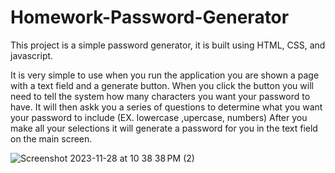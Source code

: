 # Homework-Password-Generator

This project is a simple password generator, it is built using HTML, CSS, and javascript.

It is very simple to use when you run the application you are shown a page with a text field and a generate button.
When you click the button you will need to tell the system  how many characters you want your password to have.
It will then askk you a series of questions to determine what you want your password to include (EX. lowercase ,upercase, numbers)
After you make all your selections it will generate a password for you in the text field on the main screen.



![Screenshot 2023-11-28 at 10 38 38 PM (2)](https://github.com/oneuglyghost/Homework-Password-Generator/assets/111449648/869e1df8-c8d2-4101-bd65-996167e825d0)
